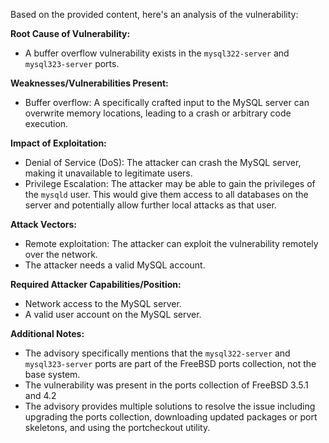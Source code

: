 Based on the provided content, here's an analysis of the vulnerability:

**Root Cause of Vulnerability:**
- A buffer overflow vulnerability exists in the `mysql322-server` and `mysql323-server` ports.

**Weaknesses/Vulnerabilities Present:**
- Buffer overflow: A specifically crafted input to the MySQL server can overwrite memory locations, leading to a crash or arbitrary code execution.

**Impact of Exploitation:**
- Denial of Service (DoS): The attacker can crash the MySQL server, making it unavailable to legitimate users.
- Privilege Escalation: The attacker may be able to gain the privileges of the `mysqld` user. This would give them access to all databases on the server and potentially allow further local attacks as that user.

**Attack Vectors:**
- Remote exploitation: The attacker can exploit the vulnerability remotely over the network.
- The attacker needs a valid MySQL account.

**Required Attacker Capabilities/Position:**
- Network access to the MySQL server.
- A valid user account on the MySQL server.

**Additional Notes:**
- The advisory specifically mentions that the `mysql322-server` and `mysql323-server` ports are part of the FreeBSD ports collection, not the base system.
- The vulnerability was present in the ports collection of FreeBSD 3.5.1 and 4.2
- The advisory provides multiple solutions to resolve the issue including upgrading the ports collection, downloading updated packages or port skeletons, and using the portcheckout utility.